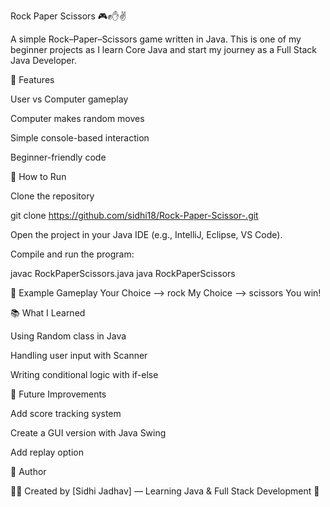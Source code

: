 Rock Paper Scissors 🎮✊✋✌️

A simple Rock–Paper–Scissors game written in Java.
This is one of my beginner projects as I learn Core Java and start my journey as a Full Stack Java Developer.

📌 Features

User vs Computer gameplay

Computer makes random moves

Simple console-based interaction

Beginner-friendly code

🚀 How to Run

Clone the repository

git clone https://github.com/sidhi18/Rock-Paper-Scissor-.git


Open the project in your Java IDE (e.g., IntelliJ, Eclipse, VS Code).

Compile and run the program:

javac RockPaperScissors.java
java RockPaperScissors

📝 Example Gameplay
Your Choice --> rock
My Choice --> scissors
You win!

📚 What I Learned

Using Random class in Java

Handling user input with Scanner

Writing conditional logic with if-else

🔮 Future Improvements

Add score tracking system

Create a GUI version with Java Swing

Add replay option

📌 Author

👩‍💻 Created by [Sidhi Jadhav] — Learning Java & Full Stack Development 🚀

